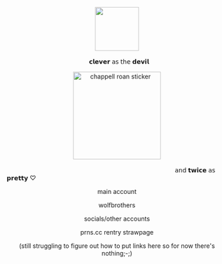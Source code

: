 
<p align="center">
    <img width="100" src="https://komarev.com/ghpvc/?username=chappell-roan&hi=PROFILE+VIEWS" alt="">
</p>
ㅤㅤ ㅤㅤ ㅤㅤㅤㅤㅤㅤㅤㅤㅤㅤ𝗰𝗹𝗲𝘃𝗲𝗿 𝖺𝗌 𝗍𝗁𝖾 𝗱𝗲𝘃𝗶𝗹
<p align="center">
    <img width="200" src="https://github.com/user-attachments/assets/30b550f5-2e83-4dba-80aa-7f7748fa4e31" alt="chappell roan sticker">
</p>
 ㅤㅤ ㅤㅤㅤㅤ ㅤㅤㅤㅤㅤ ㅤㅤㅤㅤㅤㅤ ㅤㅤㅤㅤㅤ ㅤㅤㅤㅤㅤㅤ   𝖺𝗇𝖽 𝘁𝘄𝗶𝗰𝗲 𝖺𝗌 𝗽𝗿𝗲𝘁𝘁𝘆 ♡
<p align="center">
main account
</p>
<p align="center">
wolfbrothers
</p>


<p align="center">
socials/other accounts
</p>
<p align="center">
 prns.cc rentry strawpage
</p>
<p align="center">
(still struggling to figure out how to put links here so for now there's nothing;-;)
</p>
